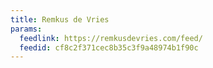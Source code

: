 ```yaml
---
title: Remkus de Vries
params:
  feedlink: https://remkusdevries.com/feed/
  feedid: cf8c2f371cec8b35c3f9a48974b1f90c
---
```

